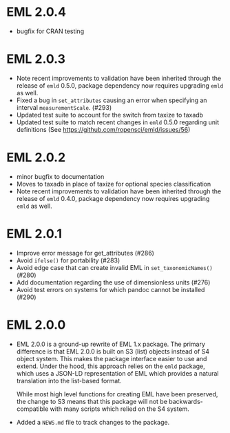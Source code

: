 # EML 2.0.4

* bugfix for CRAN testing

# EML 2.0.3

* Note recent improvements to validation have been inherited through the release of `emld` 0.5.0,
  package dependency now requires upgrading `emld` as well.
* Fixed a bug in `set_attributes` causing an error when specifying an interval `measurementScale`. (#293)
* Updated test suite to account for the switch from taxize to taxadb
* Updated test suite to match recent changes in `emld` 0.5.0 regarding unit definitions (See https://github.com/ropensci/emld/issues/56)

# EML 2.0.2

* minor bugfix to documentation
* Moves to taxadb in place of taxize for optional species classification
* Note recent improvements to validation have been inherited through the release of `emld` 0.4.0,
  package dependency now requires upgrading `emld` as well.

# EML 2.0.1

* Improve error message for get_attributes (#286)
* Avoid `ifelse()` for portability (#283)
* Avoid edge case that can create invalid EML in `set_taxonomicNames()` (#280)
* Add documentation regarding the use of dimensionless units (#276)
* Avoid test errors on systems for which pandoc cannot be installed (#290)

# EML 2.0.0

* EML 2.0.0 is a ground-up rewrite of EML 1.x package.  The primary difference
  is that EML 2.0.0 is built on S3 (list) objects instead of S4 object system.
  This makes the package interface easier to use and extend.  Under the hood, this
  approach relies on the `emld` package, which uses a JSON-LD representation of EML
  which provides a natural translation into the list-based format.  
  
  While most high level functions for creating EML have been preserved, the change to
  S3 means that this package will not be backwards-compatible with  many scripts
  which relied on the S4 system. 

* Added a `NEWS.md` file to track changes to the package.
